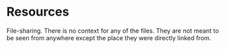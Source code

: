 # Resources

File-sharing.
There is no context for any of the files. They are not meant to be seen from anywhere except the place they were directly linked from.
